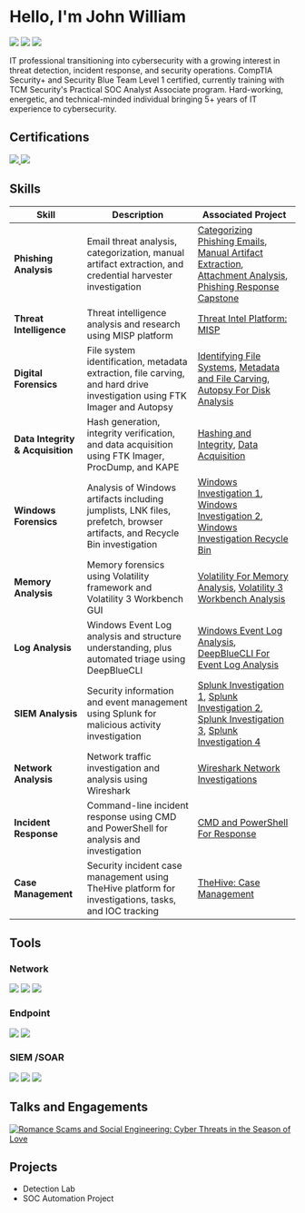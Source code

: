 # Hello, I'm John William
<a href="https://www.linkedin.com/in/johnwilliamestacio/"><img src="https://img.shields.io/badge/-LinkedIn-0072b1?&style=for-the-badge&logo=linkedin&logoColor=white" /></a>
<a href="https://blueteamlabs.online/public/user/4b73da1f8230f5e348205b"><img src="https://img.shields.io/badge/-Blue Team Labs-35c2f1?&style=for-the-badge&logo=linkedin&logoColor=white" /></a>
<a href="https://cyberdefenders.org/p/johnwilliamestacio"><img src="https://img.shields.io/badge/-CyberDefenders-4d77ff?&style=for-the-badge&logo=linkedin&logoColor=white" /></a>

IT professional transitioning into cybersecurity with a growing interest in threat detection, incident response, and security operations. CompTIA Security+ and Security Blue Team Level 1 certified, currently training with TCM Security's Practical SOC Analyst Associate program. Hard-working, energetic, and technical-minded individual bringing 5+ years of IT experience to cybersecurity. 

## Certifications
<div>
<a href="https://elearning.securityblue.team/home/certificate/251049118"><img src="https://img.shields.io/badge/-Security Blue Team Level 1-1E3A8A?&style=for-the-badge&logo=shield&logoColor=white" />
<a href="https://drive.google.com/file/d/1W_TVvZRIgv_tX4gzbkZrDpC5JMyC9o5c/view?usp=sharing"><img src="https://img.shields.io/badge/-CompTIA Security+-FF0000?&style=for-the-badge&logo=CompTIA&logoColor=white" /></a>
</a>
</div>

## Skills

| Skill | Description | Associated Project |
|-------|-------------|-------------------|
| **Phishing Analysis** | Email threat analysis, categorization, manual artifact extraction, and credential harvester investigation | <a href="https://elearning.securityblue.team/public/lab-certificate/4479da06-8343-40cf-ac88-7764ccc9a1b4">Categorizing Phishing Emails</a>, <a href="https://elearning.securityblue.team/public/lab-certificate/8294af55-1801-41ba-872b-965254b017ae">Manual Artifact Extraction</a>, <a href="https://elearning.securityblue.team/public/lab-certificate/22b3f332-946a-4403-bfdc-64c255b942fb">Attachment Analysis</a>, <a href="https://elearning.securityblue.team/public/lab-certificate/8be6f5ae-b58d-467a-a960-eb9dff2f760f">Phishing Response Capstone</a> |
| **Threat Intelligence** | Threat intelligence analysis and research using MISP platform | <a href="https://elearning.securityblue.team/public/lab-certificate/5eba69c0-6f84-45f6-8ef1-5372680e3056">Threat Intel Platform: MISP</a> |
| **Digital Forensics** | File system identification, metadata extraction, file carving, and hard drive investigation using FTK Imager and Autopsy | <a href="https://elearning.securityblue.team/public/lab-certificate/5b5cf037-042c-4577-a9a9-411c69782d1d">Identifying File Systems</a>, <a href="https://elearning.securityblue.team/public/lab-certificate/5004bc58-1f7c-4892-a70e-86586accffc1">Metadata and File Carving</a>, <a href="https://elearning.securityblue.team/public/lab-certificate/1adfc9b6-efd0-40d5-9114-def27542bfb8">Autopsy For Disk Analysis</a> |
| **Data Integrity & Acquisition** | Hash generation, integrity verification, and data acquisition using FTK Imager, ProcDump, and KAPE | <a href="https://elearning.securityblue.team/public/lab-certificate/13ea26e0-e5c5-40f1-8518-d56d38326848">Hashing and Integrity</a>, <a href="https://elearning.securityblue.team/public/lab-certificate/a2e2bd45-4efe-4cf8-8146-91a14305a2f7">Data Acquisition</a> |
| **Windows Forensics** | Analysis of Windows artifacts including jumplists, LNK files, prefetch, browser artifacts, and Recycle Bin investigation | <a href="https://elearning.securityblue.team/public/lab-certificate/6fcb8972-ee4f-4aad-90a5-922d5c1590b4">Windows Investigation 1</a>, <a href="https://elearning.securityblue.team/public/lab-certificate/edbdbcba-2579-40ca-bc84-413655711e75">Windows Investigation 2</a>, <a href="https://elearning.securityblue.team/public/lab-certificate/5606434c-1149-4cab-ad22-92ad061ad98d">Windows Investigation Recycle Bin</a> |
| **Memory Analysis** | Memory forensics using Volatility framework and Volatility 3 Workbench GUI | <a href="https://elearning.securityblue.team/public/lab-certificate/b3df97aa-2245-4512-a341-46e364606789">Volatility For Memory Analysis</a>, <a href="https://elearning.securityblue.team/public/lab-certificate/1001a973-9147-4fa4-9470-fef3696ce067">Volatility 3 Workbench Analysis</a> |
| **Log Analysis** | Windows Event Log analysis and structure understanding, plus automated triage using DeepBlueCLI | <a href="https://elearning.securityblue.team/public/lab-certificate/1d52bffc-8f59-4f83-866b-7143ba694e76">Windows Event Log Analysis</a>, <a href="https://elearning.securityblue.team/public/lab-certificate/d1806327-f3d6-4a4d-ab2d-eb32f0975d9b">DeepBlueCLI For Event Log Analysis</a> |
| **SIEM Analysis** | Security information and event management using Splunk for malicious activity investigation | <a href="https://elearning.securityblue.team/public/lab-certificate/7430cc86-655c-41b0-87b7-9c620ab24b3b">Splunk Investigation 1</a>, <a href="https://elearning.securityblue.team/public/lab-certificate/80d696fc-5d34-4e08-b13e-1e5789a2ec9c">Splunk Investigation 2</a>, <a href="https://elearning.securityblue.team/public/lab-certificate/54c36713-4c5b-4071-9275-7fea7f1f1305">Splunk Investigation 3</a>, <a href="https://elearning.securityblue.team/public/lab-certificate/ec361b98-cec8-4456-b276-e71529812801">Splunk Investigation 4</a> |
| **Network Analysis** | Network traffic investigation and analysis using Wireshark | <a href="https://elearning.securityblue.team/public/lab-certificate/b88dfd0f-32f0-47ed-ad86-d9394c0016d0">Wireshark Network Investigations</a> |
| **Incident Response** | Command-line incident response using CMD and PowerShell for analysis and investigation | <a href="https://elearning.securityblue.team/public/lab-certificate/6268dcaa-3582-46e7-bf8f-713d4cd5bc9a">CMD and PowerShell For Response</a> |
| **Case Management** | Security incident case management using TheHive platform for investigations, tasks, and IOC tracking | <a href="https://elearning.securityblue.team/public/lab-certificate/4c23ba26-3e88-4eb1-9a87-14be5e68d485">TheHive: Case Management</a> |
## Tools

### Network 
<div>
    <img src="https://img.shields.io/badge/-Wireshark-1679A7?&style=for-the-badge&logo=Wireshark&logoColor=white" />
    <img src="https://img.shields.io/badge/-Suricata-EF3B2D?&style=for-the-badge&logo=Suricata&logoColor=white" />
    <img src="https://img.shields.io/badge/-Zeek-777BB4?&style=for-the-badge&logo=Zeek&logoColor=white" />
</div>

### Endpoint
<div>
    <img src="https://img.shields.io/badge/-Microsoft_Defender_for_Endpoint-00A4EF?&style=for-the-badge&logo=Microsoft&logoColor=white" />
    <img src="https://img.shields.io/badge/-Velociraptor-4B275F?&style=for-the-badge&logo=Velociraptor&logoColor=white" />
</div>

### SIEM /SOAR
<div>
    <img src="https://img.shields.io/badge/-Microsoft_Sentinel-0078D4?&style=for-the-badge&logo=Microsoft&logoColor=white" />
    <img src="https://img.shields.io/badge/-Splunk-000000?&style=for-the-badge&logo=Splunk&logoColor=white" />
    <img src="https://img.shields.io/badge/-Elastic-005571?&style=for-the-badge&logo=Elastic&logoColor=white" />
</div>

## Talks and Engagements
[![Romance Scams and Social Engineering: Cyber Threats in the Season of Love](https://ytcards.demolab.com/?id=s3uqGfDc8P8&title=Portable+Workstation&lang=en&timestamp=1755897603&background_color=%230d1117&title_color=%23ffffff&stats_color=%23dedede&max_title_lines=1&width=250&border_radius=5&duration=51 "Romance Scams and Social Engineering: Cyber Threats in the Season of Love")](https://www.youtube.com/shorts/s3uqGfDc8P8)

## Projects
- Detection Lab
- SOC Automation Project
